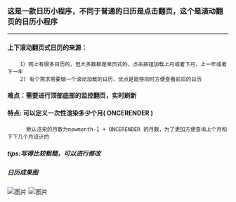 ### 这是一款日历小程序，不同于普通的日历是点击翻页，这个是滚动翻页的日历小程序
-----
#### 上下滚动翻页式日历的来源：
        1）网上有很多日历的，但大多数都是单页式的，点击按钮加载上月或者下月，上一年或者下一年
        2) 有个需求需要做一个滚动加载的日历，优点是能够同时方便查看前后的日历
#### 难点：需要进行顶部底部的监控翻页，实时刷新
#### 特点: 可以定义一次性渲染多少个月( ONCERENDER )
          默认渲染的月数为nowmonth-1 + ONCERENDER 的月数，为了更加方便查询上个月和下下几个月设计的
##### tips:写得比较粗糙，可以进行修改

##### 日历成果图
![图片](http://oqt0cgoq9.bkt.clouddn.com/calendar.jpg)
![图片](http://oqt0cgoq9.bkt.clouddn.com/calendar-2.jpg)

